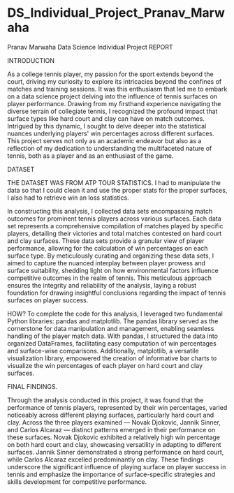 # DS_Individual_Project_Pranav_Marwaha
Pranav Marwaha
Data Science
Individual Project REPORT

INTRODUCTION

As a college tennis player, my passion for the sport extends beyond the court, driving my curiosity to explore its intricacies beyond the confines of matches and training sessions. It was this enthusiasm that led me to embark on a data science project delving into the influence of tennis surfaces on player performance. Drawing from my firsthand experience navigating the diverse terrain of collegiate tennis, I recognized the profound impact that surface types like hard court and clay can have on match outcomes. Intrigued by this dynamic, I sought to delve deeper into the statistical nuances underlying players' win percentages across different surfaces. This project serves not only as an academic endeavor but also as a reflection of my dedication to understanding the multifaceted nature of tennis, both as a player and as an enthusiast of the game.



DATASET

THE DATASET WAS FROM ATP TOUR STATISTICS. I had to manipulate the data so that I could clean it and use the proper stats for the proper surfaces, I also had to retrieve win an loss statistics. 

In constructing this analysis, I collected data sets encompassing match outcomes for prominent tennis players across various surfaces. Each data set represents a comprehensive compilation of matches played by specific players, detailing their victories and total matches contested on hard court and clay surfaces. These data sets provide a granular view of player performance, allowing for the calculation of win percentages on each surface type. By meticulously curating and organizing these data sets, I aimed to capture the nuanced interplay between player prowess and surface suitability, shedding light on how environmental factors influence competitive outcomes in the realm of tennis. This meticulous approach ensures the integrity and reliability of the analysis, laying a robust foundation for drawing insightful conclusions regarding the impact of tennis surfaces on player success.	




HOW?
To complete the code for this analysis, I leveraged two fundamental Python libraries: pandas and matplotlib. The pandas library served as the cornerstone for data manipulation and management, enabling seamless handling of the player match data. With pandas, I structured the data into organized DataFrames, facilitating easy computation of win percentages and surface-wise comparisons. Additionally, matplotlib, a versatile visualization library, empowered the creation of informative bar charts to visualize the win percentages of each player on hard court and clay surfaces. 


FINAL FINDINGS.

Through the analysis conducted in this project, it was found that the performance of tennis players, represented by their win percentages, varied noticeably across different playing surfaces, particularly hard court and clay. Across the three players examined — Novak Djokovic, Jannik Sinner, and Carlos Alcaraz — distinct patterns emerged in their performance on these surfaces. Novak Djokovic exhibited a relatively high win percentage on both hard court and clay, showcasing versatility in adapting to different surfaces. Jannik Sinner demonstrated a strong performance on hard court, while Carlos Alcaraz excelled predominantly on clay. These findings underscore the significant influence of playing surface on player success in tennis and emphasize the importance of surface-specific strategies and skills development for competitive performance.
	

